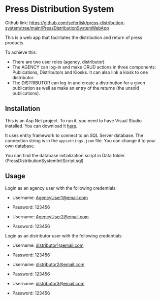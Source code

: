 ﻿# Press Distribution System

Github link:  https://github.com/seferlisk/press-distribution-system/tree/main/PressDistributionSystemWebApp

This is a web app that facilitates the distribution and return of press products.

        
To achieve this:
- There are two user roles (agency, distributor)
- The AGENCY can log-in and make CRUD actions in three components: Publications, Distributors and Kiosks. It can also link a kiosk to one distributor.
- The DISTRIBUTOR can log-in and create a distribution for a given publication as well as make an entry of the returns (the unsold publications).
        
## Installation

This is an Asp.Net project. To run it, you need to have Visual Studio installed. You can download it [here](https://visualstudio.microsoft.com/downloads/).

It uses entity framework to connect to an SQL Server database. The connection string is in the `appsettings.json` file. You can change it to your own database.

You can find the database initialization script in Data folder. (PressDistributionSystemInitScript.sql)

## Usage

Login as an agency user with the following credentials:

- Username: AgencyUser1@email.com
- Password: 123456
 
- Username: AgencyUser2@email.com
- Password: 123456


Login as an distributor user with the following credentials:

- Username: distributor1@email.com
- Password: 123456

- Username: distributor2@email.com
- Password: 123456

- Username: distributor3@email.com
- Password: 123456